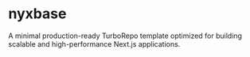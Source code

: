 # nyxbase
A minimal production-ready TurboRepo template optimized for building scalable and high-performance Next.js applications.
